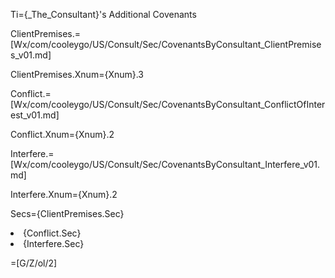 Ti={_The_Consultant}'s Additional Covenants

ClientPremises.=[Wx/com/cooleygo/US/Consult/Sec/CovenantsByConsultant_ClientPremises_v01.md]

ClientPremises.Xnum={Xnum}.3

Conflict.=[Wx/com/cooleygo/US/Consult/Sec/CovenantsByConsultant_ConflictOfInterest_v01.md]

Conflict.Xnum={Xnum}.2

Interfere.=[Wx/com/cooleygo/US/Consult/Sec/CovenantsByConsultant_Interfere_v01.md]

Interfere.Xnum={Xnum}.2

Secs={ClientPremises.Sec}<li>{Conflict.Sec}<li>{Interfere.Sec}

=[G/Z/ol/2]
